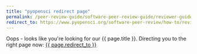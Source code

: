 ```yaml
---
title: "pyopensci redirect page"
permalink: /peer-review-guide/software-peer-review-guide/reviewer-guide.html
redirect_to: https://www.pyopensci.org/software-peer-review/how-to/reviewer-guide.html
---
```



Oops - looks like you're looking for our {{ page.title }}. Directing you 
to the right page now: <a href="{{ page.redirect_to }}"> {{ page.redirect_to }} </a>